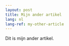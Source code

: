 ```yaml
---
layout: post
title: Mijn ander artikel
lang: nl
lang-ref: my-other-article
---
```


Dit is mijn ander artikel.
